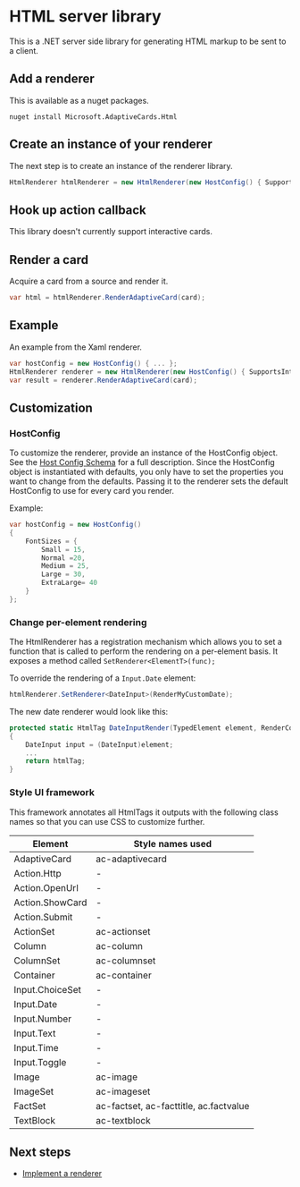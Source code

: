# HTML server library
This is a .NET server side library for generating HTML markup to be sent to a client.

## Add a renderer
This is available as a nuget packages. 
```
nuget install Microsoft.AdaptiveCards.Html
```
## Create an instance of your renderer
The next step is to create an instance of the renderer library. 
```csharp
HtmlRenderer htmlRenderer = new HtmlRenderer(new HostConfig() { SupportsInteractivity = false });
```

## Hook up action callback
This library doesn't currently support interactive cards.

## Render a card
Acquire a card from a source and render it.

```csharp
var html = htmlRenderer.RenderAdaptiveCard(card);
```

## Example
An example from the Xaml renderer.

```csharp
var hostConfig = new HostConfig() { ... };
HtmlRenderer renderer = new HtmlRenderer(new HostConfig() { SupportsInteractivity = false });
var result = renderer.RenderAdaptiveCard(card);
```

## Customization

### HostConfig 
To customize the renderer, provide an instance of the HostConfig object. See the [Host Config Schema](../HostConfigSchema.md) for a full description. Since the HostConfig object is instantiated with defaults, you only have to set the properties you want to change from the defaults.
Passing it to the renderer sets the default HostConfig to use for every card you render.

Example:
```csharp
var hostConfig = new HostConfig() 
{
    FontSizes = {
        Small = 15,
        Normal =20,
        Medium = 25,
        Large = 30,
        ExtraLarge= 40
    }
};
```

### Change per-element rendering
The HtmlRenderer has a registration mechanism which allows you to set a function that is called to perform the
rendering on a per-element basis.  It exposes a method called `SetRenderer<ElementT>(func);` 

To override the rendering of a `Input.Date` element:
```csharp
htmlRenderer.SetRenderer<DateInput>(RenderMyCustomDate);
```
The new date renderer would look like this:
```csharp
protected static HtmlTag DateInputRender(TypedElement element, RenderContext context)
{
    DateInput input = (DateInput)element;
    ...
    return htmlTag;
}
```
### Style UI framework
This framework annotates all HtmlTags it outputs with the following class names so that you can use CSS to customize further.

| Element | Style names used|
|---|---|
| AdaptiveCard | ac-adaptivecard | 
| Action.Http | - |
| Action.OpenUrl  | -|
| Action.ShowCard | -|
| Action.Submit  | -  |
| ActionSet | ac-actionset |
| Column | ac-column |
| ColumnSet | ac-columnset |
| Container | ac-container|
| Input.ChoiceSet | - |
| Input.Date | - |
| Input.Number | - |
| Input.Text | - |
| Input.Time | - |
| Input.Toggle| - |
| Image  | ac-image |
| ImageSet  | ac-imageset |
| FactSet | ac-factset, ac-facttitle, ac.factvalue|
| TextBlock  | ac-textblock |

## Next steps

* [Implement a renderer](../ImplementingRenderer.md) 


